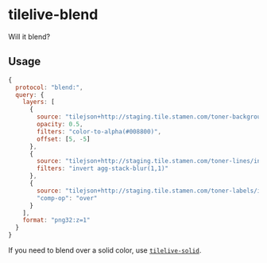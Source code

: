 # tilelive-blend

Will it blend?

## Usage

```javascript
{
  protocol: "blend:",
  query: {
    layers: [
      {
        source: "tilejson+http://staging.tile.stamen.com/toner-background/index.json",
        opacity: 0.5,
        filters: "color-to-alpha(#008800)",
        offset: [5, -5]
      },
      {
        source: "tilejson+http://staging.tile.stamen.com/toner-lines/index.json",
        filters: "invert agg-stack-blur(1,1)"
      },
      {
        source: "tilejson+http://staging.tile.stamen.com/toner-labels/index.json",
        "comp-op": "over"
      }
    ],
    format: "png32:z=1"
  }
}
```

If you need to blend over a solid color, use
[`tilelive-solid`](https://github.com/mojodna/tilelive-solid).
